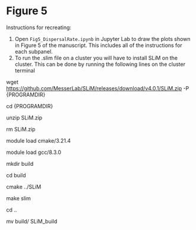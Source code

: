 # Figure 5

Instructions for recreating:

1) Open `Fig5_DispersalRate.ipynb` in Jupyter Lab to draw the plots shown in Figure 5 of the manuscript. This includes all of the instructions for each subpanel.
2) To run the .slim file on a cluster you will have to install SLiM on the cluster. This can be done by running the following lines on the cluster terminal

wget https://github.com/MesserLab/SLiM/releases/download/v4.0.1/SLiM.zip -P {PROGRAMDIR} 

cd {PROGRAMDIR}

unzip SLiM.zip

rm SLiM.zip

module load cmake/3.21.4

module load gcc/8.3.0

mkdir build

cd build

cmake ../SLiM

make slim

cd .. 

mv build/ SLiM_build
